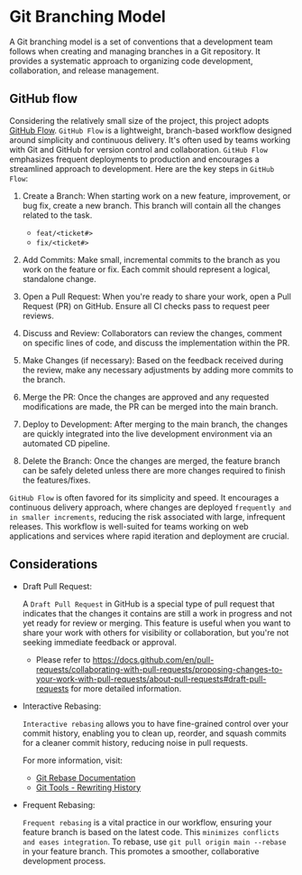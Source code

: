 # Git Branching Model

A Git branching model is a set of conventions that a development team follows when creating and managing branches in a Git repository. It provides a systematic approach to organizing code development, collaboration, and release management.

## GitHub flow

Considering the relatively small size of the project, this project adopts [GitHub Flow](https://docs.github.com/en/get-started/quickstart/github-flow). `GitHub Flow` is a lightweight, branch-based workflow designed around simplicity and continuous delivery. It's often used by teams working with Git and GitHub for version control and collaboration. `GitHub Flow` emphasizes frequent deployments to production and encourages a streamlined approach to development. Here are the key steps in `GitHub Flow`:

1. Create a Branch:
   When starting work on a new feature, improvement, or bug fix, create a new branch. This branch will contain all the changes related to the task.

   - `feat/<ticket#>`
   - `fix/<ticket#>`

2. Add Commits:
   Make small, incremental commits to the branch as you work on the feature or fix. Each commit should represent a logical, standalone change.

3. Open a Pull Request:
   When you're ready to share your work, open a Pull Request (PR) on GitHub. Ensure all CI checks pass to request peer reviews.

4. Discuss and Review:
   Collaborators can review the changes, comment on specific lines of code, and discuss the implementation within the PR.

5. Make Changes (if necessary):
   Based on the feedback received during the review, make any necessary adjustments by adding more commits to the branch.

6. Merge the PR:
   Once the changes are approved and any requested modifications are made, the PR can be merged into the main branch.

7. Deploy to Development:
   After merging to the main branch, the changes are quickly integrated into the live development environment via an automated CD pipeline.

8. Delete the Branch:
   Once the changes are merged, the feature branch can be safely deleted unless there are more changes required to finish the features/fixes.

`GitHub Flow` is often favored for its simplicity and speed. It encourages a continuous delivery approach, where changes are deployed `frequently and in smaller increments`, reducing the risk associated with large, infrequent releases. This workflow is well-suited for teams working on web applications and services where rapid iteration and deployment are crucial.

## Considerations

- Draft Pull Request:

  A `Draft Pull Request` in GitHub is a special type of pull request that indicates that the changes it contains are still a work in progress and not yet ready for review or merging. This feature is useful when you want to share your work with others for visibility or collaboration, but you're not seeking immediate feedback or approval.

  - Please refer to https://docs.github.com/en/pull-requests/collaborating-with-pull-requests/proposing-changes-to-your-work-with-pull-requests/about-pull-requests#draft-pull-requests for more detailed information.

- Interactive Rebasing:

  `Interactive rebasing` allows you to have fine-grained control over your commit history, enabling you to clean up, reorder, and squash commits for a cleaner commit history, reducing noise in pull requests.

  For more information, visit:

  - [Git Rebase Documentation](https://git-scm.com/docs/git-rebase)
  - [Git Tools - Rewriting History](https://git-scm.com/book/en/v2/Git-Tools-Rewriting-History)

- Frequent Rebasing:

  `Frequent rebasing` is a vital practice in our workflow, ensuring your feature branch is based on the latest code. This `minimizes conflicts and eases integration`. To rebase, use `git pull origin main --rebase` in your feature branch. This promotes a smoother, collaborative development process.
